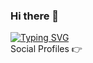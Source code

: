 ### Hi there 👋

[![Typing SVG](https://readme-typing-svg.herokuapp.com?size=16&lines=Hi,+my+name+is+running+bianxuerui;A+front-end+development+engineer)](https://git.io/typing-svg)\
Social Profiles 👉 
